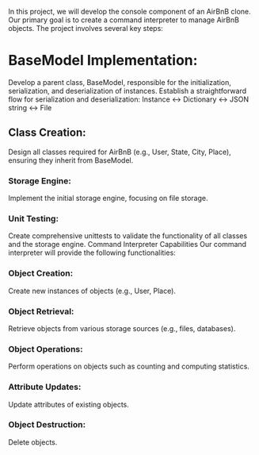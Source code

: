 In this project, we will develop the console component of an AirBnB clone. Our primary goal is to create a command interpreter to manage AirBnB objects. The project involves several key steps:

# BaseModel Implementation:

Develop a parent class, BaseModel, responsible for the initialization, serialization, and deserialization of instances.
Establish a straightforward flow for serialization and deserialization:
Instance ↔ Dictionary ↔ JSON string ↔ File

## Class Creation:

Design all classes required for AirBnB (e.g., User, State, City, Place), ensuring they inherit from BaseModel.

### Storage Engine:

Implement the initial storage engine, focusing on file storage.

### Unit Testing:

Create comprehensive unittests to validate the functionality of all classes and the storage engine.
Command Interpreter Capabilities
Our command interpreter will provide the following functionalities:

### Object Creation:

Create new instances of objects (e.g., User, Place).

### Object Retrieval:

Retrieve objects from various storage sources (e.g., files, databases).

### Object Operations:

Perform operations on objects such as counting and computing statistics.

### Attribute Updates:

Update attributes of existing objects.

### Object Destruction:

Delete objects.
